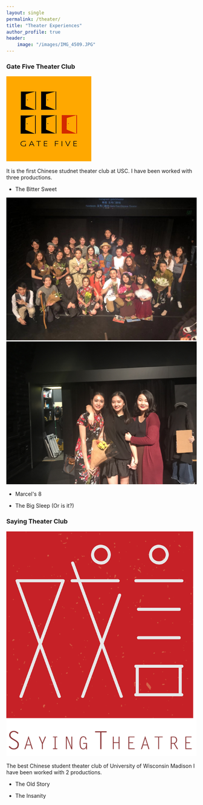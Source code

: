 ```yaml
---
layout: single
permalink: /theater/
title: "Theater Experiences"
author_profile: true
header:
    image: "/images/IMG_4509.JPG"
---
```


### Gate Five Theater Club
![Gate Five Logo](/images/gatefive.png)

It is the first Chinese studnet theater club at USC.
I have been worked with three productions.
* The Bitter Sweet

![Crew](/images/IMG_6577.JPG)
![Crew](/images/IMG_6586.JPG)

* Marcel's 8

<!-- ![alt]({{ site.url }}{{ site.baseurl }}/images/0327.JPG) -->

* The Big Sleep (Or is it?)
<!-- 
![alt]({{ site.url }}{{ site.baseurl }}/images/AI11.JPG)
![alt]({{ site.url }}{{ site.baseurl }}/images/AI21.JPG)
![alt]({{ site.url }}{{ site.baseurl }}/images/AI32.JPG) -->

### Saying  Theater Club
![Saying Logo](/images/saying.png)

The best Chinese student theater club of University of Wisconsin Madison
I have been worked with 2 productions.
* The Old Story

<!-- ![alt]({{ site.url }}{{ site.baseurl }}/images/DSC_1820.JPG) -->

* The Insanity

<!-- ![alt]({{ site.url }}{{ site.baseurl }}/images/insanity_poster.jpg) -->